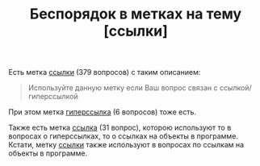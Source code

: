 ﻿---
title: "Беспорядок в метках на тему [ссылки]"
se.owner.user_id: 507426
se.owner.display_name: "wchistow"
se.owner.link: "https://ru.meta.stackoverflow.com/users/507426/wchistow"
se.link: "https://ru.meta.stackoverflow.com/questions/12834/%d0%91%d0%b5%d1%81%d0%bf%d0%be%d1%80%d1%8f%d0%b4%d0%be%d0%ba-%d0%b2-%d0%bc%d0%b5%d1%82%d0%ba%d0%b0%d1%85-%d0%bd%d0%b0-%d1%82%d0%b5%d0%bc%d1%83-%d1%81%d1%81%d1%8b%d0%bb%d0%ba%d0%b8"
se.question_id: 12834
se.post_type: question
---
<p>Есть метка <a href="https://ru.stackoverflow.com/questions/tagged/%d1%81%d1%81%d1%8b%d0%bb%d0%ba%d0%b8" class="post-tag" title="показать вопросы с меткой [ссылки]" aria-label="показать вопросы с меткой [ссылки]" rel="tag" aria-labelledby="tag-ссылки-tooltip-container">ссылки</a> (379 вопросов) с таким описанием:</p>
<blockquote>
<p>Используйте данную метку если Ваш вопрос связан с ссылкой/гиперссылкой</p>
</blockquote>
<p>При этом метка <a href="https://ru.stackoverflow.com/questions/tagged/%d0%b3%d0%b8%d0%bf%d0%b5%d1%80%d1%81%d1%81%d1%8b%d0%bb%d0%ba%d0%b0" class="post-tag" title="показать вопросы с меткой [гиперссылка]" aria-label="показать вопросы с меткой [гиперссылка]" rel="tag" aria-labelledby="tag-гиперссылка-tooltip-container">гиперссылка</a> (6 вопросов) тоже есть.</p>
<p>Также есть метка <a href="https://ru.stackoverflow.com/questions/tagged/%d1%81%d1%81%d1%8b%d0%bb%d0%ba%d0%b0" class="post-tag" title="показать вопросы с меткой [ссылка]" aria-label="показать вопросы с меткой [ссылка]" rel="tag" aria-labelledby="tag-ссылка-tooltip-container">ссылка</a> (31 вопрос), которою используют то в вопросах о гиперссылках, то о ссылках на объекты в программе. Кстати, метку <a href="https://ru.stackoverflow.com/questions/tagged/%d1%81%d1%81%d1%8b%d0%bb%d0%ba%d0%b8" class="post-tag" title="показать вопросы с меткой [ссылки]" aria-label="показать вопросы с меткой [ссылки]" rel="tag" aria-labelledby="tag-ссылки-tooltip-container">ссылки</a> также используют в вопросах по ссылкам на объекты в программе.</p>
